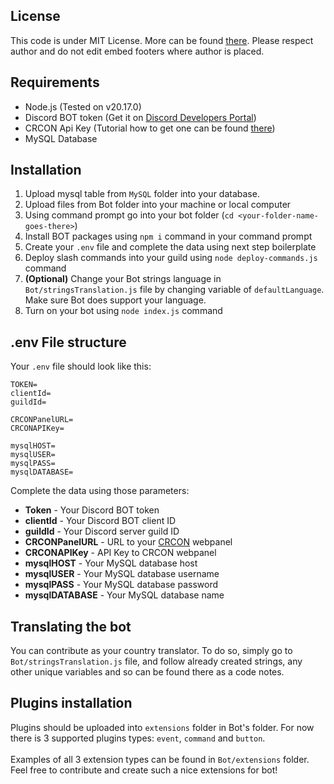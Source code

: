 ## License
This code is under MIT License. More can be found [there](https://opensource.org/license/mit). Please respect author and do not edit embed footers where author is placed.

## Requirements
- Node.js (Tested on v20.17.0)
- Discord BOT token (Get it on [Discord Developers Portal](https://discord.com/developers/applications))
- CRCON Api Key (Tutorial how to get one can be found [there](https://github.com/MarechJ/hll_rcon_tool/wiki/Developer-Guides-%E2%80%90-CRCON-API))
- MySQL Database

## Installation
1. Upload mysql table from `MySQL` folder into your database.
2. Upload files from Bot folder into your machine or local computer
3. Using command prompt go into your bot folder (`cd <your-folder-name-goes-there>`)
4. Install BOT packages using `npm i` command in your command prompt
5. Create your `.env` file and complete the data using next step boilerplate
6. Deploy slash commands into your guild using `node deploy-commands.js` command
7. **(Optional)** Change your Bot strings language in `Bot/stringsTranslation.js` file by changing variable of `defaultLanguage`. Make sure Bot does support your language.
8. Turn on your bot using `node index.js` command

## .env File structure
Your `.env` file should look like this:
```
TOKEN=
clientId=
guildId=

CRCONPanelURL=
CRCONAPIKey=

mysqlHOST=
mysqlUSER=
mysqlPASS=
mysqlDATABASE=
```

Complete the data using those parameters:
- **Token** - Your Discord BOT token
- **clientId** - Your Discord BOT client ID
- **guildId** - Your Discord server guild ID
- **CRCONPanelURL** - URL to your [CRCON](https://github.com/MarechJ/hll_rcon_tool) webpanel
- **CRCONAPIKey** - API Key to CRCON webpanel
- **mysqlHOST** - Your MySQL database host
- **mysqlUSER** - Your MySQL database username
- **mysqlPASS** - Your MySQL database password
- **mysqlDATABASE** - Your MySQL database name

## Translating the bot
You can contribute as your country translator. To do so, simply go to `Bot/stringsTranslation.js` file, and follow already created strings, any other unique variables and so can be found there as a code notes.

## Plugins installation
Plugins should be uploaded into `extensions` folder in Bot's folder. For now there is 3 supported plugins types: `event`, `command` and `button`.<br />
<br />
Examples of all 3 extension types can be found in `Bot/extensions` folder. Feel free to contribute and create such a nice extensions for bot!
